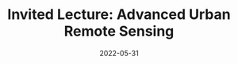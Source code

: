 ---
date: 2022-05-31
title: "Invited Lecture: Advanced Urban Remote Sensing"
abstract:

text: |
    Prof. Dr. Paolo Gamba from the University of Pavia, Italy, will visit RSiM to give an invited lecture on the week of June 13-17. For details, please visit: <a href="https://bifold.berlin/advanced-urban-remote-sensing/" target="_blank">Advanced Urban Remote Sensing</a>.

main_page_image: RSiM_Logo_1.png
image_copyright: RSiM
---